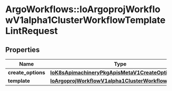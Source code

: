 # ArgoWorkflows::IoArgoprojWorkflowV1alpha1ClusterWorkflowTemplateLintRequest

## Properties
Name | Type | Description | Notes
------------ | ------------- | ------------- | -------------
**create_options** | [**IoK8sApimachineryPkgApisMetaV1CreateOptions**](IoK8sApimachineryPkgApisMetaV1CreateOptions.md) |  | [optional] 
**template** | [**IoArgoprojWorkflowV1alpha1ClusterWorkflowTemplate**](IoArgoprojWorkflowV1alpha1ClusterWorkflowTemplate.md) |  | [optional] 


